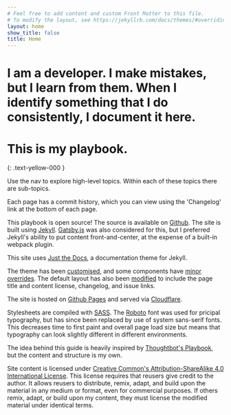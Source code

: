 ```yaml
---
# Feel free to add content and custom Front Matter to this file.
# To modify the layout, see https://jekyllrb.com/docs/themes/#overriding-theme-defaults
layout: home
show_title: false
title: Home
---
```



# I am a developer. I make mistakes, but I learn from them. When I identify something that I do consistently, I document it here.

# **This is my playbook.**
{: .text-yellow-000 }

Use the nav to explore high-level topics. Within each of these topics there are
sub-topics. 

Each page has a commit history, which you can view using the 'Changelog' link at
the bottom of each page.

This playbook is open source! The source is available on
[Github]({{site.repo}}). The site is built using [Jekyll](http://jekyllrb.com/).
[Gatsby.js](https://www.gatsbyjs.org/) was also considered for this, but I
preferred Jekyll's ability to put content front-and-center, at the expense of a
built-in webpack plugin.

This site uses <a href="https://github.com/pmarsceill/just-the-docs">Just the
Docs</a>, a documentation theme for Jekyll.

The theme has been
[customised]({{site.repo}}/blob/master/_sass/custom/custom.scss), and some
components have [minor
overrides]({{site.repo}}/blob/master/_sass/_overrides.scss). The default layout
has also been [modified]({{site.repo}}/blob/master/_layouts/default.html) to
include the page title and content license, changelog, and issue links.

The site is hosted on [Github Pages](https://pages.github.com/) and served via
[Cloudflare](https://cloudflare.com/).

Stylesheets are compiled with [SASS](https://sass-lang.com/). The [Roboto](https://github.com/google/roboto/) font was used for pricipal
typography, but has since been replaced by use of system sans-serif fonts. This decreases time to first paint and overall page load size but means that typography can look slightly different in different environments.

The idea behind this guide is heavily inspired by [Thoughtbot's
Playbook](https://thoughtbot.com/playbook), but the content and structure is my own.

Site content is licensed under [Creative Common's Attribution-ShareAlike 4.0
International License](https://creativecommons.org/licenses/by-sa/4.0/).  This
license requires that reusers give credit to the author. It allows reusers to
distribute, remix, adapt, and build upon the material in any medium or format,
even for commercial purposes. If others remix, adapt, or build upon my content,
they must license the modified material under identical terms.

